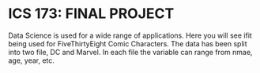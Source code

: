 # ICS 173: FINAL PROJECT
Data Science is used for a wide range of applications. Here you will see ifit being used for FiveThirtyEight Comic Characters. The data has been split into two file, DC and Marvel. In each file the variable can range from nmae, age, year, etc. 
